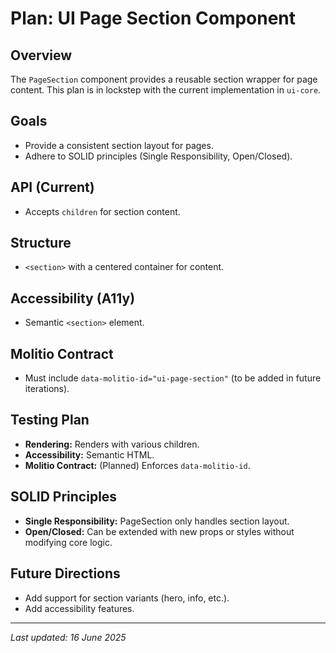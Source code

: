 # Plan: UI Page Section Component

## Overview
The `PageSection` component provides a reusable section wrapper for page content. This plan is in lockstep with the current implementation in `ui-core`.

## Goals
- Provide a consistent section layout for pages.
- Adhere to SOLID principles (Single Responsibility, Open/Closed).

## API (Current)
- Accepts `children` for section content.

## Structure
- `<section>` with a centered container for content.

## Accessibility (A11y)
- Semantic `<section>` element.

## Molitio Contract
- Must include `data-molitio-id="ui-page-section"` (to be added in future iterations).

## Testing Plan
- **Rendering:** Renders with various children.
- **Accessibility:** Semantic HTML.
- **Molitio Contract:** (Planned) Enforces `data-molitio-id`.

## SOLID Principles
- **Single Responsibility:** PageSection only handles section layout.
- **Open/Closed:** Can be extended with new props or styles without modifying core logic.

## Future Directions
- Add support for section variants (hero, info, etc.).
- Add accessibility features.

---

_Last updated: 16 June 2025_

